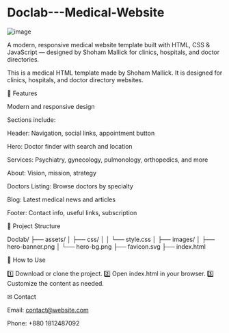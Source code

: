 # Doclab---Medical-Website

![image](https://github.com/user-attachments/assets/8ba3e140-83fb-4ab4-8fc5-9bade959c135)

A modern, responsive medical website template built with HTML, CSS &amp; JavaScript — designed by Shoham Mallick for clinics, hospitals, and doctor directories.

This is a medical HTML template made by Shoham Mallick. It is designed for clinics, hospitals, and doctor directory websites.

🌟 Features

Modern and responsive design

Sections include:

Header: Navigation, social links, appointment button

Hero: Doctor finder with search and location

Services: Psychiatry, gynecology, pulmonology, orthopedics, and more

About: Vision, mission, strategy

Doctors Listing: Browse doctors by specialty

Blog: Latest medical news and articles

Footer: Contact info, useful links, subscription



📂 Project Structure

Doclab/
├── assets/
│   ├── css/
│   │   └── style.css
│   ├── images/
│       ├── hero-banner.png
│       └── hero-bg.png
├── favicon.svg
├── index.html

🚀 How to Use

1️⃣ Download or clone the project.
2️⃣ Open index.html in your browser.
3️⃣ Customize the content as needed.

✉ Contact

Email: contact@website.com

Phone: +880 1812487092 
